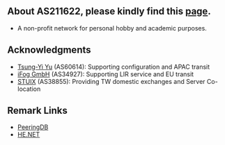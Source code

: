 ## About AS211622, please kindly find this [page](https://network.pwtsai.im).
* A non-profit network for personal hobby and academic purposes.

## Acknowledgments
* [Tsung-Yi Yu](https://network.steveyi.net/) (AS60614): Supporting configuration and APAC transit
* [iFog GmbH](https://ifog.ch/en/) (AS34927): Supporting LIR service and EU transit
* [STUIX](https://stuix.io/) (AS38855): Providing TW domestic exchanges and Server Co-location

## Remark Links
* [PeeringDB](https://www.peeringdb.com/asn/211622/)  
* [HE.NET](https://bgp.he.net/AS211622)  

